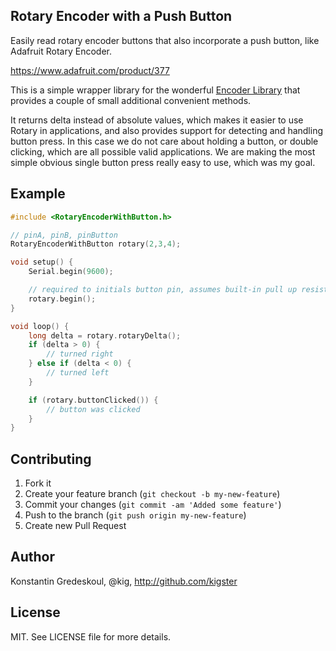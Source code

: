 ## Rotary Encoder with a Push Button

Easily read rotary encoder buttons that also incorporate a push button, like Adafruit Rotary Encoder.

https://www.adafruit.com/product/377

This is a simple wrapper library for the wonderful [Encoder Library](http://www.pjrc.com/teensy/td_libs_Encoder.html) that
provides a couple of small additional convenient methods.

It returns delta instead of absolute values, which makes it easier to use Rotary in applications, and also provides
support for detecting and handling button press.  In this case we do not care about holding a button, or double
clicking, which are all possible valid applications.  We are making the most simple obvious single button press
really easy to use, which was my goal.

## Example

```c++
#include <RotaryEncoderWithButton.h>

// pinA, pinB, pinButton
RotaryEncoderWithButton rotary(2,3,4);

void setup() {
	Serial.begin(9600);

	// required to initials button pin, assumes built-in pull up resistor
	rotary.begin();
}

void loop() {
    long delta = rotary.rotaryDelta();
    if (delta > 0) {
        // turned right
    } else if (delta < 0) {
        // turned left
    }

    if (rotary.buttonClicked()) {
        // button was clicked
    }
}

```

## Contributing

1. Fork it
2. Create your feature branch (`git checkout -b my-new-feature`)
3. Commit your changes (`git commit -am 'Added some feature'`)
4. Push to the branch (`git push origin my-new-feature`)
5. Create new Pull Request

## Author

Konstantin Gredeskoul, @kig, http://github.com/kigster

## License

MIT.  See LICENSE file for more details.

